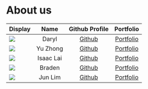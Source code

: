 # About us
Display |   Name   |            Github Profile             | Portfolio 
--------|:--------:|:-------------------------------------:|:---------:
![](https://via.placeholder.com/100.png?text=Photo) |  Daryl   | [Github](https://github.com/thedarie) | [Portfolio](docs/team/johndoe.md)
![](https://via.placeholder.com/100.png?text=Photo) | Yu Zhong  |     [Github](https://github.com/yuzhongng)     | [Portfolio](docs/team/johndoe.md)
![](https://via.placeholder.com/100.png?text=Photo) | Isaac Lai  | [Github](https://github.com/laiisaac) | [Portfolio](docs/team/johndoe.md)
![](https://via.placeholder.com/100.png?text=Photo) | Braden   | [Github](https://github.com/BradenTeo)| [Portfolio](docs/team/BradenTeo.md)
![](https://via.placeholder.com/100.png?text=Photo) | Jun Lim  | [Github](https://github.com/jltha) | [Portfolio](docs/team/johndoe.md)
